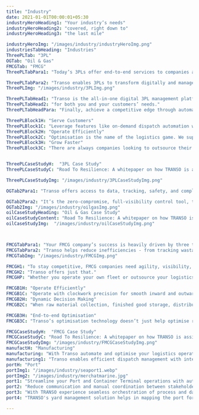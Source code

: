 ```yaml
---
title: "Industry"
date: 2021-01-01T00:00:01+05:30
industryHeroHeading1: "Your industry’s needs"
industryHeroHeading2: "covered, right down to"
industryHeroHeading3: "the last mile"

industryHeroImg: "/images/industry/industryHeroImg.png"
industriesTabHeading: "Industries"
ThreePLTab: "3PL"
OGTab: "Oil & Gas"
FMCGTab: "FMCG"
ThreePLTabPara1: "Today’s 3PLs offer end-to-end services to companies and serve as the intermediary for functions such as cross-docking, inventory management, transportation and warehousing."

ThreePLTabPara2: "Transo enables 3PLs to transform digitally and manage operations, resources and information efficiently and optimally to best achieve standardisation in their logistics process and improve business outcomes."
ThreePLImg: "/images/industry/3PLImg.png"

ThreePLTabHead1: "Transo is the all-in-one digital 3PL management platform"
ThreePLTabHead2: "for both you and your customers’ needs."
ThreePLTabHeadPara: "Finally, achieve a competitive edge through automation and real-time optimisation abilities to service your customers efficiently and pass on the benefits of cost-saving and enhance your customer satisfaction."

ThreePLBlock1H: "Serve Customers"
ThreePLBlock1C: "Leverage features like on-demand dispatch automation with optimal truck/fleet mix recommendation, real-time monitoring, and end-end trip document digitisation to best serve your customers and their high expectations."
ThreePLBlock2H: "Operate Efficiently"
ThreePLBlock2C: "Optimisation is the name of the logistics game. We support 3PL companies by enabling them to optimise tracking, routes, capacity and cost."
ThreePLBlock3H: "Grow Faster"
ThreePLBlock3C: "There are always companies looking to outsource their logistics needs to 3PL providers. Transo helps make those matches instantly, to make sure customers’ needs are always met and 3PL providers’ services are always engaged – boosting their bottom-line."


ThreePLCaseStudyH:  "3PL Case Study"
ThreePLCaseStudyC: "Road To Resilience: A whitepaper on how TRANSO is assisting one of the world's largest 3PL companies achieve digitisation, optimisation and efficiency"

ThreePLCaseStudyImg: "/images/industry/3PLCaseStudyImg.png"

OGTab2Para1: "Transo offers access to data, tracking, safety, and compliance features that Oil and Gas companies demand. Run a stress-free logistics operation with end-end visibility into process and transactions at every handshake."

OGTab2Para2: "It’s the zero-compromise, full-visibility control tool, that goes beyond the expectations of your logistics operation."
OGTab2Img: "/images/industry/oilgasImg.png"
oilCaseStudyHeading: "Oil & Gas Case Study"
oilCaseStudyContent: "Road To Resilience: A whitepaper on how TRANSO is assisting one of the world's largest Oil & Gas companies achieve digitisation, optimisation and efficiency"
oilCaseStudyImg:  "/images/industry/oilCaseStudyImg.png"



FMCGTabPara1: "Your FMCG company’s success is heavily driven by three things - speed, safety, and accuracy. With perishable goods, traveling long distances, with tight schedules, your supply-chain has to be perfectly tuned."
FMCGTabPara2: "Transo helps reduce inefficiencies - from tracking wastage of fuel and delays in trips, to consignment delivery routes and ensuring no vehicle ever has to travel empty. It’s the optimisation technology that’s tuned to the needs of FMCG."
FMCGTabImg: "/images/industry/FMCGImg.png"

FMCGH1: "To stay competitive, FMCG companies need agility, visibility, and supply chain control."
FMCGH2: "Transo offers just that."
FMCGHP: "Whether you operate your own fleet or outsource your logistics, digitisation, analytics, and a unified view of your supply chain can be transformative."

FMCGB1H: "Operate Efficiently"
FMCGB1C: "Operate with clockwork precision for smooth inward and outward deliveries, with seamless real-time data flow to mitigate supply chain risks."
FMCGB2H: "Dynamic Decision Making"
FMCGB2C: "When raw material collection, finished good storage, distribution networks, and consumer demand changes, FMCG companies need the agility to adapt. Realtime matching and analytics give you that agility."

FMCGB3H: "End-to-end Optimisation"
FMCGB3C: "Transo’s optimisation technology doesn’t just help optimise routes, but also optimises fleet matching, capacity, and cost."

FMCGCaseStudyH:  "FMCG Case Study"
FMCGCaseStudyC: "Road To Resilience: A whitepaper on how TRANSO is assisting one of the world's largest FMCG companies achieve digitisation, optimisation and efficiency."
FMCGCaseStudyImg: "/images/industry/FMCGCaseStudyImg.png"
manufactH: "Manufacturing"
manufacturing: "With Transo automate and optimise your logistics operations end-end right from upstream logistics of inbound raw materials and downstream logistics of outbound finished goods delivery."
manufacturing1: "Transo enables efficient dispatch management with intelligent truck/fleet mix recommendation and load optimisation. Transo helps to rationalise L1/L2/L3 vendors based on their performance and digitally manage contracts with best price-quote negotiations"
portH: "Port" 
portImg1: "/images/industry/seaport1.webp"
portImg2: "/images/industry/merchatmarine.jpg"
port1: "Streamline your Port and Container Terminal operations with automation and optimisation powered by TRANSO."
port2: "Reduce communication and manual coordination between stakeholders through digitisation."
port3: "With TRANSO experience seamless orchestration of process and data centralisation."
port4: "TRANSO's yard management solution helps in mapping the port for optimised navigation of Trailers within the port to improve efficiency and trailer Turn-Around Time. Power your EXPORT-IMPORT transportation with greater visibility and achieve high utilisation of assets/resources through TRANSO's intelligent dispatch system with near real-time tracking, all leading to enhanced customer satisfaction and staying ahead of your competition."

---
```


